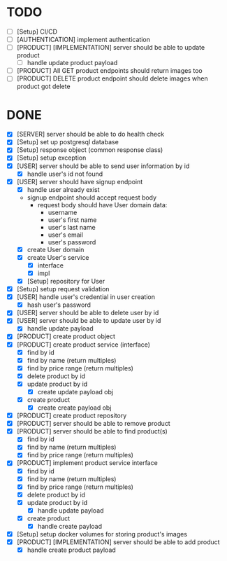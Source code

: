 # TODO
- [ ] [Setup] CI/CD
- [ ] [AUTHENTICATION] implement authentication
- [ ] [PRODUCT] [IMPLEMENTATION] server should be able to update product
    - [ ] handle update product payload
- [ ] [PRODUCT] All GET product endpoints should return images too
- [ ] [PRODUCT] DELETE product endpoint should delete images when product got delete

# DONE
- [x] [SERVER] server should be able to do health check
- [x] [Setup] set up postgresql database
- [x] [Setup] response object (common response class)
- [x] [Setup] setup exception
- [x] [USER] server should be able to send user information by id
    - [x] handle user's id not found
- [x] [USER] server should have signup endpoint
    - [x] handle user already exist
    - signup endpoint should accept request body
        - request body should have User domain data:
          - username
          - user's first name
          - user's last name
          - user's email
          - user's password
    - [x] create User domain
    - [x] create User's service
        - [x] interface
        - [x] impl
    - [x] [Setup] repository for User
- [x] [Setup] setup request validation
- [x] [USER] handle user's credential in user creation
    - [x] hash user's password
- [x] [USER] server should be able to delete user by id
- [x] [USER] server should be able to update user by id
    - [x] handle update payload
- [x] [PRODUCT] create product object
- [x] [PRODUCT] create product service (interface)
    - [x] find by id
    - [x] find by name (return multiples)
    - [x] find by price range (return multiples)
    - [x] delete product by id
    - [x] update product by id
        - [x] create update payload obj
    - [x] create product
        - [x] create create payload obj
- [x] [PRODUCT] create product repository
- [x] [PRODUCT] server should be able to remove product
- [x] [PRODUCT] server should be able to find product(s)
    - [x] find by id
    - [x] find by name (return multiples)
    - [x] find by price range (return multiples)
- [x] [PRODUCT] implement product service interface
    - [x] find by id
    - [x] find by name (return multiples)
    - [x] find by price range (return multiples)
    - [x] delete product by id
    - [x] update product by id
        - [x] handle update payload
    - [x] create product
        - [x] handle create payload
- [x] [Setup] setup docker volumes for storing product's images
- [x] [PRODUCT] [IMPLEMENTATION] server should be able to add product
    - [x] handle create product payload